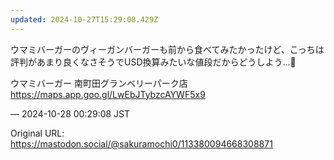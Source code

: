 ```yaml
---
updated: 2024-10-27T15:29:08.429Z
---
```


<p>ウマミバーガーのヴィーガンバーガーも前から食べてみたかったけど、こっちは評判があまり良くなさそうでUSD換算みたいな値段だからどうしよう…🤔</p><p>ウマミバーガー 南町田グランベリーパーク店<br /><a href="https://maps.app.goo.gl/LwEbJTybzcAYWF5x9" target="_blank" rel="nofollow noopener noreferrer" translate="no"><span class="invisible">https://</span><span class="ellipsis">maps.app.goo.gl/LwEbJTybzcAYWF</span><span class="invisible">5x9</span></a></p>

&mdash; 2024-10-28 00:29:08 JST

Original URL: https://mastodon.social/@sakuramochi0/113380094668308871
